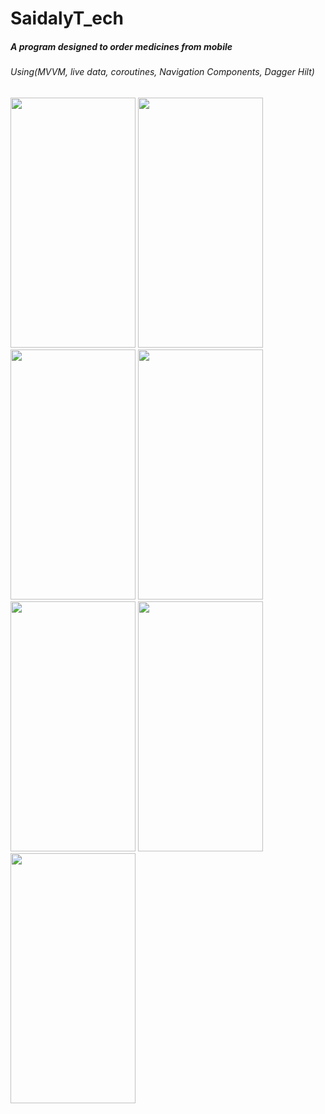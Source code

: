 # SaidalyT_ech  <br  />

##### A program designed to order medicines from mobile <br />

###### Using(MVVM, live data, coroutines, Navigation Components, Dagger Hilt) <br />

<p>
 <img width="200" height="400" src="https://github.com/Samy-Hisham/SaidalyT_ech/assets/103468470/15e6b7ba-663a-4f9d-9b29-cd91c4c4facf.jpeg">

   <img width="200" height="400" src="https://github.com/Samy-Hisham/SaidalyT_ech/assets/103468470/25e46d02-1626-4b1e-8cf0-0d80a57ea5c6.jpeg">
  
 <img width="200" height="400" src="https://github.com/Samy-Hisham/SaidalyT_ech/assets/103468470/dd402fab-7965-481d-a22f-423efd8045b7.jpeg">
 
 <img width="200" height="400" src="https://github.com/Samy-Hisham/SaidalyT_ech/assets/103468470/780b5bf9-2680-4d67-8585-8232781da071.jpeg">

 <img width="200" height="400" src="https://github.com/Samy-Hisham/SaidalyT_ech/assets/103468470/216cc059-9848-482b-810b-e9338365a1b4.jpeg">

   <img width="200" height="400" src="https://github.com/Samy-Hisham/SaidalyT_ech/assets/103468470/3527ff77-fe9c-4bc3-8ecb-c77eabce5ca2.jpeg">

  <img width="200" height="400" src="https://github.com/Samy-Hisham/SaidalyT_ech/assets/103468470/169d04a9-b434-486e-abb6-1158c38e854f.jpeg">
</p>
